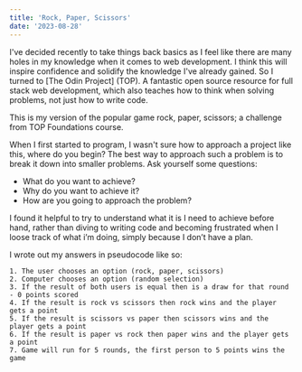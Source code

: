 ```yaml
---
title: 'Rock, Paper, Scissors'
date: '2023-08-28'
---
```


I've decided recently to take things back basics as I feel like there are many holes in my knowledge when it comes to web development. I think this will inspire confidence and solidify the knowledge I've already gained. So I turned to [The Odin Project] (TOP). A fantastic open source resource for full stack web development, which also teaches how to think when solving problems, not just how to write code.

This is my version of the popular game rock, paper, scissors; a challenge from TOP Foundations course.  

When I first started to program, I wasn't sure how to approach a project like this, where do you begin? The best way to approach such a problem is to break it down into smaller problems. Ask yourself some questions:

- What do you want to achieve?
- Why do you want to achieve it?
- How are you going to approach the problem?

I found it helpful to try to understand what it is I need to achieve before hand, rather than diving to writing code and becoming frustrated when I loose track of what i’m doing, simply because I don’t have a plan. 

I wrote out my answers in pseudocode like so:

```
1. The user chooses an option (rock, paper, scissors)
2. Computer chooses an option (random selection)
3. If the result of both users is equal then is a draw for that round - 0 points scored
4. If the result is rock vs scissors then rock wins and the player gets a point
5. If the result is scissors vs paper then scissors wins and the player gets a point 
6. If the result is paper vs rock then paper wins and the player gets a point
7. Game will run for 5 rounds, the first person to 5 points wins the game
```